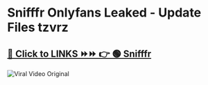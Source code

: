 
 # Snifffr Onlyfans Leaked - Update Files tzvrz

## <h2><a href="https://clipsfans.com/Snifffr&ref=git">🔗 Click to LINKS ⏩⏩ 👉 🟢 Snifffr </a></h2>

<a href="https://clipsfans.com/Snifffr&ref=git" rel="nofollow" data-target="animated-image.originalLink"><img src="https://i.ibb.co.com/xMMVF88/686577567.gif" alt="Viral Video Original" style="max-width: 100%; display: inline-block;" data-target="animated-image.originalImage"></a>

